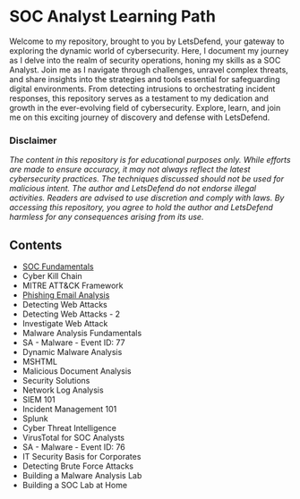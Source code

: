 # SOC Analyst Learning Path

Welcome to my repository, brought to you by LetsDefend, your gateway to exploring the dynamic world of cybersecurity. Here, I document my journey as I delve into the realm of security operations, honing my skills as a SOC Analyst. Join me as I navigate through challenges, unravel complex threats, and share insights into the strategies and tools essential for safeguarding digital environments. From detecting intrusions to orchestrating incident responses, this repository serves as a testament to my dedication and growth in the ever-evolving field of cybersecurity. Explore, learn, and join me on this exciting journey of discovery and defense with LetsDefend.

### Disclaimer

_The content in this repository is for educational purposes only. While efforts are made to ensure accuracy, it may not always reflect the latest cybersecurity practices. The techniques discussed should not be used for malicious intent. The author and LetsDefend do not endorse illegal activities. Readers are advised to use discretion and comply with laws. By accessing this repository, you agree to hold the author and LetsDefend harmless for any consequences arising from its use._

## Contents

- [SOC Fundamentals](./Modules/SOC-Fundamentals.md)
- Cyber Kill Chain
- MITRE ATT&CK Framework
- [Phishing Email Analysis](./Modules/Phishing-Email-Analysis.md)
- Detecting Web Attacks
- Detecting Web Attacks - 2
- Investigate Web Attack
- Malware Analysis Fundamentals
- SA - Malware - Event ID: 77
- Dynamic Malware Analysis
- MSHTML
- Malicious Document Analysis
- Security Solutions
- Network Log Analysis
- SIEM 101
- Incident Management 101
- Splunk
- Cyber Threat Intelligence
- VirusTotal for SOC Analysts
- SA - Malware - Event ID: 76
- IT Security Basis for Corporates
- Detecting Brute Force Attacks
- Building a Malware Analysis Lab
- Building a SOC Lab at Home
